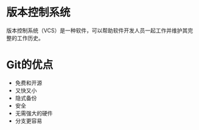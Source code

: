 # 版本控制系统

版本控制系统（VCS）是一种软件，可以帮助软件开发人员一起工作并维护其完整的工作历史。

# Git的优点

- 免费和开源
- 又快又小
- 隐式备份
- 安全
- 无需强大的硬件
- 分支更容易